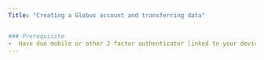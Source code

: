 ```yaml
---
Title: "Creating a Globus account and transferring data"


### Prerequisite
-  Have duo mobile or other 2 factor authenticator linked to your device and UH account
---
```




